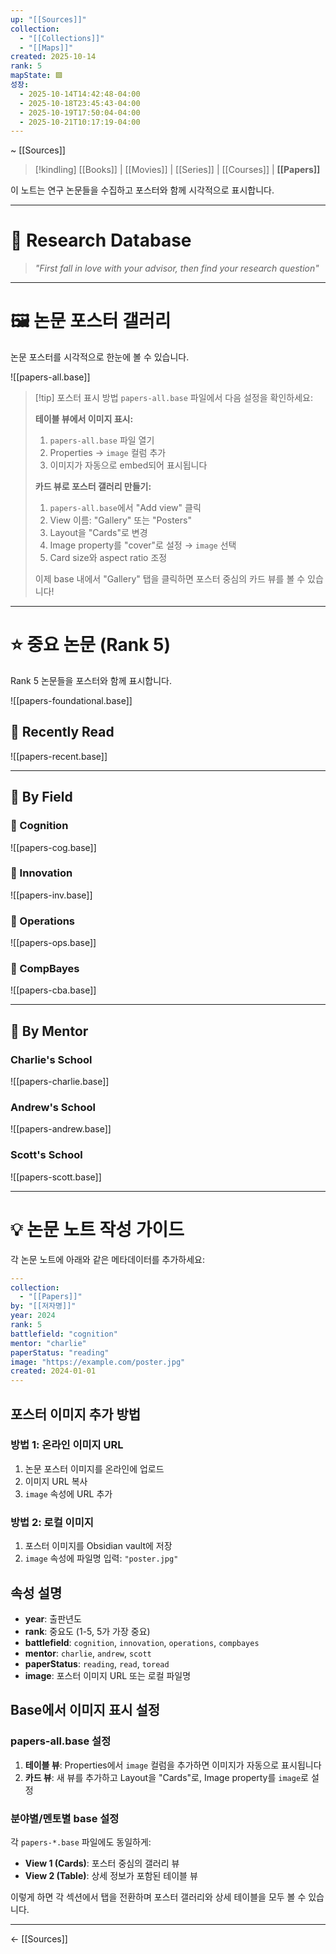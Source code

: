 ```yaml
---
up: "[[Sources]]"
collection:
  - "[[Collections]]"
  - "[[Maps]]"
created: 2025-10-14
rank: 5
mapState: 🟩
성장:
  - 2025-10-14T14:42:48-04:00
  - 2025-10-18T23:45:43-04:00
  - 2025-10-19T17:50:04-04:00
  - 2025-10-21T10:17:19-04:00
---
```

~ [[Sources]]

> [!kindling] [[Books]] | [[Movies]] | [[Series]] | [[Courses]] | **[[Papers]]**

이 노트는 연구 논문들을 수집하고 포스터와 함께 시각적으로 표시합니다.

---

# 📜 Research Database

> *"First fall in love with your advisor, then find your research question"*

---

# 🖼️ 논문 포스터 갤러리

논문 포스터를 시각적으로 한눈에 볼 수 있습니다.

![[papers-all.base]]

> [!tip] 포스터 표시 방법
> `papers-all.base` 파일에서 다음 설정을 확인하세요:
> 
> **테이블 뷰에서 이미지 표시:**
> 1. `papers-all.base` 파일 열기
> 2. Properties → `image` 컬럼 추가
> 3. 이미지가 자동으로 embed되어 표시됩니다
> 
> **카드 뷰로 포스터 갤러리 만들기:**
> 1. `papers-all.base`에서 "Add view" 클릭
> 2. View 이름: "Gallery" 또는 "Posters"
> 3. Layout을 "Cards"로 변경
> 4. Image property를 "cover"로 설정 → `image` 선택
> 5. Card size와 aspect ratio 조정
> 
> 이제 base 내에서 "Gallery" 탭을 클릭하면 포스터 중심의 카드 뷰를 볼 수 있습니다!

---

# ⭐ 중요 논문 (Rank 5)

Rank 5 논문들을 포스터와 함께 표시합니다.

![[papers-foundational.base]]


## 🌟 Recently Read

![[papers-recent.base]]

---

## 🔬 By Field

### 👾 Cognition
![[papers-cog.base]]

### 🐢 Innovation  
![[papers-inv.base]]

### 🐙 Operations
![[papers-ops.base]]

### 🐅 CompBayes
![[papers-cba.base]]

---

## 🎯 By Mentor

### Charlie's School
![[papers-charlie.base]]

### Andrew's School
![[papers-andrew.base]]

### Scott's School
![[papers-scott.base]]

---

# 💡 논문 노트 작성 가이드

각 논문 노트에 아래와 같은 메타데이터를 추가하세요:

```yaml
---
collection:
  - "[[Papers]]"
by: "[[저자명]]"
year: 2024
rank: 5
battlefield: "cognition"
mentor: "charlie"
paperStatus: "reading"
image: "https://example.com/poster.jpg"
created: 2024-01-01
---
```

## 포스터 이미지 추가 방법

### 방법 1: 온라인 이미지 URL
1. 논문 포스터 이미지를 온라인에 업로드
2. 이미지 URL 복사
3. `image` 속성에 URL 추가

### 방법 2: 로컬 이미지
1. 포스터 이미지를 Obsidian vault에 저장
2. `image` 속성에 파일명 입력: `"poster.jpg"`

## 속성 설명

- **year**: 출판년도
- **rank**: 중요도 (1-5, 5가 가장 중요)
- **battlefield**: `cognition`, `innovation`, `operations`, `compbayes`
- **mentor**: `charlie`, `andrew`, `scott`
- **paperStatus**: `reading`, `read`, `toread`
- **image**: 포스터 이미지 URL 또는 로컬 파일명

## Base에서 이미지 표시 설정

### papers-all.base 설정
1. **테이블 뷰**: Properties에서 `image` 컬럼을 추가하면 이미지가 자동으로 표시됩니다
2. **카드 뷰**: 새 뷰를 추가하고 Layout을 "Cards"로, Image property를 `image`로 설정

### 분야별/멘토별 base 설정
각 `papers-*.base` 파일에도 동일하게:
- **View 1 (Cards)**: 포스터 중심의 갤러리 뷰
- **View 2 (Table)**: 상세 정보가 포함된 테이블 뷰

이렇게 하면 각 섹션에서 탭을 전환하며 포스터 갤러리와 상세 테이블을 모두 볼 수 있습니다.

---

← [[Sources]]
